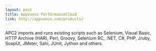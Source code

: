```yaml
---
layout: post
title: Appvance PerformanceCloud
link: http://appvance.com/products/
---
```


APC2 imports and runs existing scripts such as Selenium, Visual Basic, HTTP Archive (HAR), Perl, Groovy, Selenium RC, .NET, C#, PHP, Jruby, SoapUI, JMeter, Sahi, JUnit, Jython and others.
